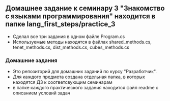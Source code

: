 ## Домашнее задание к семинару 3 "Знакомство с языками программирования" находится в папке lang_first_steps/practice_3

* Сделал все три задания в одном файле Program.cs
* Используемые методы находятся в файлах shared_methods.cs, tenet_methods.cs, dist_methods.cs, cubes_methods.cs


### Домашние задания

* Это репозиторий для домашних заданий по курсу "Разработчик".
* Для каждого предмета создана отдельная папка, в которых находятся ДЗ к соответсвующим семинарам
* в папке каждого практического задания находится файл readme с описанием условий задач
